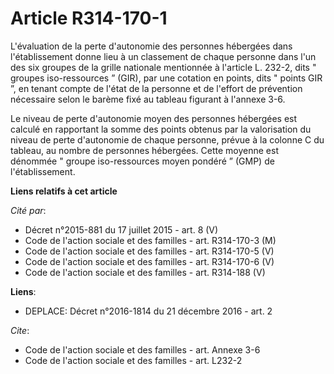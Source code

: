 # Article R314-170-1

L'évaluation de la perte d'autonomie des personnes hébergées dans l'établissement donne lieu à un classement de chaque
personne dans l'un des six groupes de la grille nationale mentionnée à l'article L. 232-2, dits " groupes iso-ressources
” (GIR), par une cotation en points, dits " points GIR ”, en tenant compte de l'état de la personne et de l'effort de
prévention nécessaire selon le barème fixé au tableau figurant à l'annexe 3-6. 

Le niveau de perte d'autonomie moyen des personnes hébergées est calculé en rapportant la somme des points obtenus par la
valorisation du niveau de perte d'autonomie de chaque personne, prévue à la colonne C du tableau, au nombre de personnes
hébergées. Cette moyenne est dénommée " groupe iso-ressources moyen pondéré ” (GMP) de l'établissement.

**Liens relatifs à cet article**

_Cité par_:

  - Décret n°2015-881 du 17 juillet 2015 - art. 8 (V)
  - Code de l'action sociale et des familles - art. R314-170-3 (M)
  - Code de l'action sociale et des familles - art. R314-170-5 (V)
  - Code de l'action sociale et des familles - art. R314-170-6 (V)
  - Code de l'action sociale et des familles - art. R314-188 (V)

**Liens**:

  - DEPLACE: Décret n°2016-1814 du 21 décembre 2016 - art. 2

_Cite_:

  - Code de l'action sociale et des familles - art. Annexe 3-6
  - Code de l'action sociale et des familles - art. L232-2
